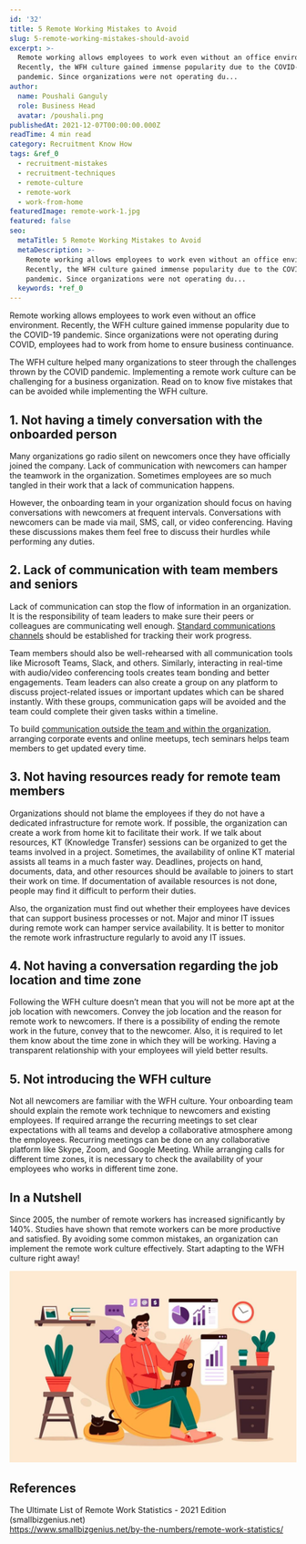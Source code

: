 ```yaml
---
id: '32'
title: 5 Remote Working Mistakes to Avoid
slug: 5-remote-working-mistakes-should-avoid
excerpt: >-
  Remote working allows employees to work even without an office environment.
  Recently, the WFH culture gained immense popularity due to the COVID-19
  pandemic. Since organizations were not operating du...
author:
  name: Poushali Ganguly
  role: Business Head
  avatar: /poushali.png
publishedAt: 2021-12-07T00:00:00.000Z
readTime: 4 min read
category: Recruitment Know How
tags: &ref_0
  - recruitment-mistakes
  - recruitment-techniques
  - remote-culture
  - remote-work
  - work-from-home
featuredImage: remote-work-1.jpg
featured: false
seo:
  metaTitle: 5 Remote Working Mistakes to Avoid
  metaDescription: >-
    Remote working allows employees to work even without an office environment.
    Recently, the WFH culture gained immense popularity due to the COVID-19
    pandemic. Since organizations were not operating du...
  keywords: *ref_0
---
```


Remote working allows employees to work even without an office environment. Recently, the WFH culture gained immense popularity due to the COVID-19 pandemic. Since organizations were not operating during COVID, employees had to work from home to ensure business continuance.

<!--more-->

The WFH culture helped many organizations to steer through the challenges thrown by the COVID pandemic. Implementing a remote work culture can be challenging for a business organization. Read on to know five mistakes that can be avoided while implementing the WFH culture.

## 1\. **Not having a timely conversation with the onboarded person**

Many organizations go radio silent on newcomers once they have officially joined the company. Lack of communication with newcomers can hamper the teamwork in the organization. Sometimes employees are so much tangled in their work that a lack of communication happens.

However, the onboarding team in your organization should focus on having conversations with newcomers at frequent intervals. Conversations with newcomers can be made via mail, SMS, call, or video conferencing. Having these discussions makes them feel free to discuss their hurdles while performing any duties.

## 2\. **Lack of communication with team members and seniors**

Lack of communication can stop the flow of information in an organization. It is the responsibility of team leaders to make sure their peers or colleagues are communicating well enough. [Standard communications channels](https://www.thetalentpool.ai/blogs/measuring-enhancing-talent-acquisition-with-candidate-surveys/) should be established for tracking their work progress.

Team members should also be well-rehearsed with all communication tools like Microsoft Teams, Slack, and others. Similarly, interacting in real-time with audio/video conferencing tools creates team bonding and better engagements. Team leaders can also create a group on any platform to discuss project-related issues or important updates which can be shared instantly. With these groups, communication gaps will be avoided and the team could complete their given tasks within a timeline.

To build [communication outside the team and within the organization](https://www.thetalentpool.ai), arranging corporate events and online meetups, tech seminars helps team members to get updated every time.

## **3\. Not having resources ready for remote team members**

Organizations should not blame the employees if they do not have a dedicated infrastructure for remote work. If possible, the organization can create a work from home kit to facilitate their work. If we talk about resources, KT (Knowledge Transfer) sessions can be organized to get the teams involved in a project. Sometimes, the availability of online KT material assists all teams in a much faster way. Deadlines, projects on hand, documents, data, and other resources should be available to joiners to start their work on time. If documentation of available resources is not done, people may find it difficult to perform their duties. 

Also, the organization must find out whether their employees have devices that can support business processes or not. Major and minor IT issues during remote work can hamper service availability. It is better to monitor the remote work infrastructure regularly to avoid any IT issues.

## 4\. **Not having a conversation regarding the job location and time zone**

Following the WFH culture doesn’t mean that you will not be more apt at the job location with newcomers. Convey the job location and the reason for remote work to newcomers. If there is a possibility of ending the remote work in the future, convey that to the newcomer. Also, it is required to let them know about the time zone in which they will be working. Having a transparent relationship with your employees will yield better results.

## **5\. Not introducing the WFH culture**

Not all newcomers are familiar with the WFH culture. Your onboarding team should explain the remote work technique to newcomers and existing employees. If required arrange the recurring meetings to set clear expectations with all teams and develop a collaborative atmosphere among the employees. Recurring meetings can be done on any collaborative platform like Skype, Zoom, and Google Meeting. While arranging calls for different time zones, it is necessary to check the availability of your employees who works in different time zone.  

## **In a Nutshell**

Since 2005, the number of remote workers has increased significantly by 140%. Studies have shown that remote workers can be more productive and satisfied. By avoiding some common mistakes, an organization can implement the remote work culture effectively. Start adapting to the WFH culture right away!

![](images/remote-work-1-1024x683.jpg)

## **References**

The Ultimate List of Remote Work Statistics - 2021 Edition (smallbizgenius.net)  
https://www.smallbizgenius.net/by-the-numbers/remote-work-statistics/
